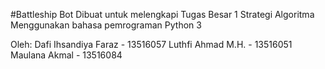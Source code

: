 #Battleship Bot
Dibuat untuk melengkapi Tugas Besar 1 Strategi Algoritma
Menggunakan bahasa pemrograman Python 3

Oleh:
Dafi Ihsandiya Faraz - 13516057
Luthfi Ahmad M.H. - 13516051
Maulana Akmal - 13516084
